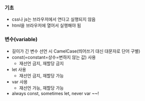 ### 기초

- css나 js는 브라우저에서 연다고 실행되지 않음
- html을 브라우저에 열어서 실행해야 됨

### 변수(variable)

- 길이가 긴 변수 선언 시 CamelCase(띄어쓰기 대신 대문자로 단어 구별)
- const(=constant=상수=변하지 않는 값) 사용
  - 재선언 금지, 재할당 금지
- let 사용
  - 재선언 금지, 재할당 가능
- var 사용
  - 재선언 가능, 재할당 가능
- always const, sometimes let, never var ~~!
